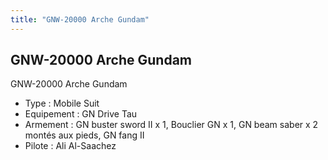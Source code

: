 ```yaml
---
title: "GNW-20000 Arche Gundam"
---
```


GNW-20000 Arche Gundam
----------------------




GNW-20000 Arche Gundam


* Type : Mobile Suit
* Equipement : GN Drive Tau
* Armement : GN buster sword II x 1, Bouclier GN x 1, GN beam saber x 2 montés aux pieds, GN fang II
* Pilote : Ali Al-Saachez
